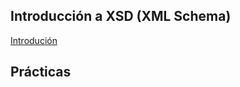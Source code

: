## Introducción a XSD (XML Schema)
[Introdución](https://profesorjavi.github.io/lm-xml-apuntes_externos/apuntes/40_esquemas_xml)

## Prácticas
